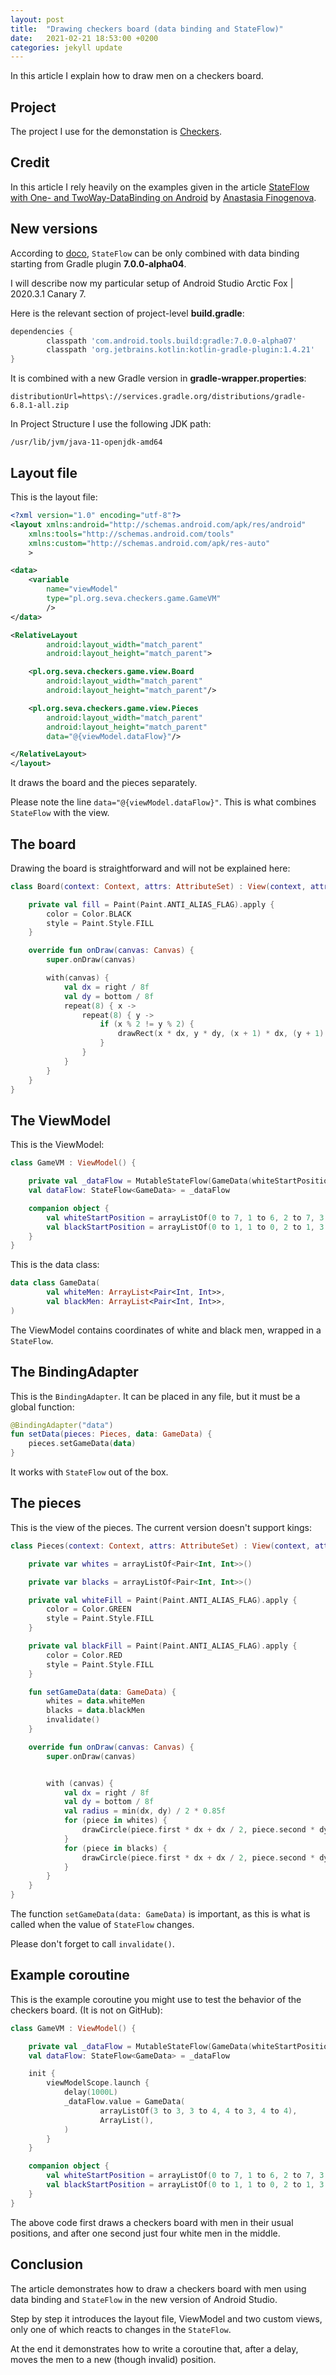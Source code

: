 ```yaml
---
layout: post
title:  "Drawing checkers board (data binding and StateFlow)"
date:   2021-02-21 18:53:00 +0200
categories: jekyll update
---
```


In this article I explain how to draw men on a checkers board.

## Project

The project I use for the demonstation is [Checkers].

## Credit

In this article I rely heavily on the examples given in the article [StateFlow with One- and TwoWay-DataBinding on Android][article] by [Anastasia Finogenova][anastasia].

## New versions

According to [doco], ```StateFlow``` can be only combined with data binding starting from Gradle plugin **7.0.0-alpha04**.

I will describe now my particular setup of Android Studio Arctic Fox \| 2020.3.1 Canary 7.

Here is the relevant section of project-level **build.gradle**:

```groovy
dependencies {
        classpath 'com.android.tools.build:gradle:7.0.0-alpha07'
        classpath 'org.jetbrains.kotlin:kotlin-gradle-plugin:1.4.21'
}
```

It is combined with a new Gradle version in **gradle-wrapper.properties**:

```
distributionUrl=https\://services.gradle.org/distributions/gradle-6.8.1-all.zip
```

In Project Structure I use the following JDK path:

```
/usr/lib/jvm/java-11-openjdk-amd64
```

## Layout file

This is the layout file:

```xml
<?xml version="1.0" encoding="utf-8"?>
<layout xmlns:android="http://schemas.android.com/apk/res/android"
    xmlns:tools="http://schemas.android.com/tools"
    xmlns:custom="http://schemas.android.com/apk/res-auto"
    >

<data>
    <variable
        name="viewModel"
        type="pl.org.seva.checkers.game.GameVM"
        />
</data>

<RelativeLayout
        android:layout_width="match_parent"
        android:layout_height="match_parent">

    <pl.org.seva.checkers.game.view.Board
        android:layout_width="match_parent"
        android:layout_height="match_parent"/>

    <pl.org.seva.checkers.game.view.Pieces
        android:layout_width="match_parent"
        android:layout_height="match_parent"
        data="@{viewModel.dataFlow}"/>

</RelativeLayout>
</layout>
```

It draws the board and the pieces separately.

Please note the line ```data="@{viewModel.dataFlow}"```. This is what combines ```StateFlow``` with the view.

## The board

Drawing the board is straightforward and will not be explained here:

```kotlin
class Board(context: Context, attrs: AttributeSet) : View(context, attrs) {

    private val fill = Paint(Paint.ANTI_ALIAS_FLAG).apply {
        color = Color.BLACK
        style = Paint.Style.FILL
    }

    override fun onDraw(canvas: Canvas) {
        super.onDraw(canvas)

        with(canvas) {
            val dx = right / 8f
            val dy = bottom / 8f
            repeat(8) { x ->
                repeat(8) { y ->
                    if (x % 2 != y % 2) {
                        drawRect(x * dx, y * dy, (x + 1) * dx, (y + 1) * dy, fill)
                    }
                }
            }
        }
    }
}
```

## The ViewModel


This is the ViewModel:

```kotlin
class GameVM : ViewModel() {

    private val _dataFlow = MutableStateFlow(GameData(whiteStartPosition, blackStartPosition))
    val dataFlow: StateFlow<GameData> = _dataFlow

    companion object {
        val whiteStartPosition = arrayListOf(0 to 7, 1 to 6, 2 to 7, 3 to 6, 4 to 7, 5 to 6, 6 to 7, 7 to 6, 0 to 5, 2 to 5, 4 to 5, 6 to 5)
        val blackStartPosition = arrayListOf(0 to 1, 1 to 0, 2 to 1, 3 to 0, 4 to 1, 5 to 0, 6 to 1, 7 to 0, 1 to 2, 3 to 2, 5 to 2, 7 to 2)
    }
}
```

This is the data class:

```kotlin
data class GameData(
        val whiteMen: ArrayList<Pair<Int, Int>>,
        val blackMen: ArrayList<Pair<Int, Int>>,
)
```

The ViewModel contains coordinates of white and black men, wrapped in a ```StateFlow```.

## The BindingAdapter

This is the ```BindingAdapter```. It can be placed in any file, but it must be a global function:

```kotlin
@BindingAdapter("data")
fun setData(pieces: Pieces, data: GameData) {
    pieces.setGameData(data)
}
```

It works with ```StateFlow``` out of the box.

## The pieces

This is the view of the pieces. The current version doesn't support kings:

```kotlin
class Pieces(context: Context, attrs: AttributeSet) : View(context, attrs) {

    private var whites = arrayListOf<Pair<Int, Int>>()

    private var blacks = arrayListOf<Pair<Int, Int>>()

    private val whiteFill = Paint(Paint.ANTI_ALIAS_FLAG).apply {
        color = Color.GREEN
        style = Paint.Style.FILL
    }

    private val blackFill = Paint(Paint.ANTI_ALIAS_FLAG).apply {
        color = Color.RED
        style = Paint.Style.FILL
    }

    fun setGameData(data: GameData) {
        whites = data.whiteMen
        blacks = data.blackMen
        invalidate()
    }

    override fun onDraw(canvas: Canvas) {
        super.onDraw(canvas)


        with (canvas) {
            val dx = right / 8f
            val dy = bottom / 8f
            val radius = min(dx, dy) / 2 * 0.85f
            for (piece in whites) {
                drawCircle(piece.first * dx + dx / 2, piece.second * dy + dy / 2, radius, whiteFill)
            }
            for (piece in blacks) {
                drawCircle(piece.first * dx + dx / 2, piece.second * dy + dy / 2, radius, blackFill)
            }
        }
    }
}
```

The function ```setGameData(data: GameData)``` is important, as this is what is called when the value of ```StateFlow``` changes.

Please don't forget to call ```invalidate()```.

## Example coroutine

This is the example coroutine you might use to test the behavior of the checkers board. (It is not on GitHub):

```kotlin
class GameVM : ViewModel() {

    private val _dataFlow = MutableStateFlow(GameData(whiteStartPosition, blackStartPosition))
    val dataFlow: StateFlow<GameData> = _dataFlow

    init {
        viewModelScope.launch {
            delay(1000L)
            _dataFlow.value = GameData(
                    arrayListOf(3 to 3, 3 to 4, 4 to 3, 4 to 4),
                    ArrayList(),
            )
        }
    }

    companion object {
        val whiteStartPosition = arrayListOf(0 to 7, 1 to 6, 2 to 7, 3 to 6, 4 to 7, 5 to 6, 6 to 7, 7 to 6, 0 to 5, 2 to 5, 4 to 5, 6 to 5)
        val blackStartPosition = arrayListOf(0 to 1, 1 to 0, 2 to 1, 3 to 0, 4 to 1, 5 to 0, 6 to 1, 7 to 0, 1 to 2, 3 to 2, 5 to 2, 7 to 2)
    }
}
```

The above code first draws a checkers board with men in their usual positions, and after one second just four white men in the middle.

## Conclusion

The article demonstrates how to draw a checkers board with men using data binding and ```StateFlow``` in the new version of Android Studio.

Step by step it introduces the layout file, ViewModel and two custom views, only one of which reacts to changes in the ```StateFlow```.

At the end it demonstrates how to write a coroutine that, after a delay, moves the men to a new (though invalid) position.

[checkers]: https://github.com/syrop/Checkers
[article]: https://proandroiddev.com/stateflow-with-one-and-twoway-databinding-on-android-cf4e6c847988
[anastasia]: https://medium.com/@itcreativetechnology
[doco]: https://developer.android.com/topic/libraries/data-binding/observability#lifecycle-objects
